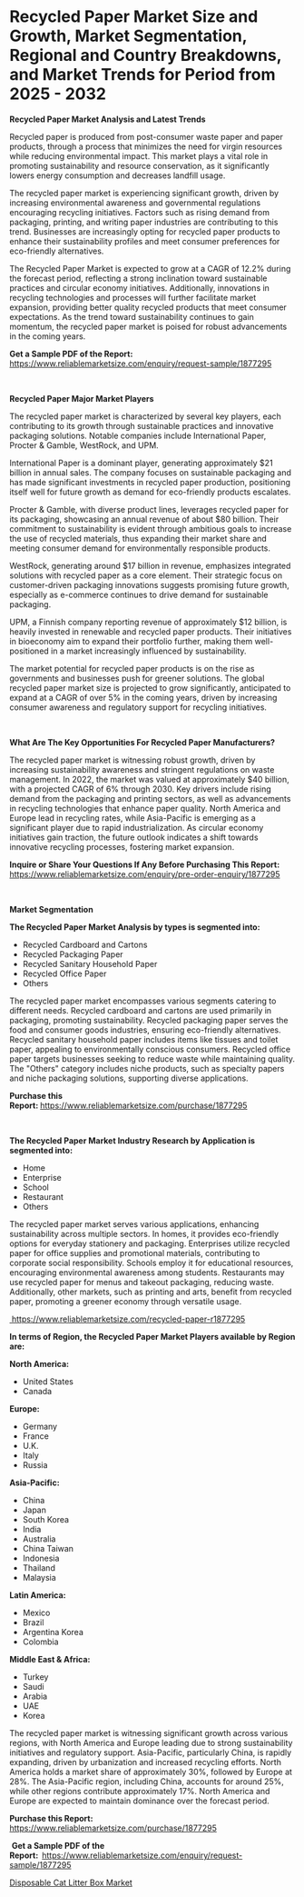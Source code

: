 <p><h1>Recycled Paper Market Size and Growth, Market Segmentation, Regional and Country Breakdowns, and Market Trends for Period from 2025 -  2032</h1></p><p><strong>Recycled Paper Market Analysis and Latest Trends</strong></p>
<p><p>Recycled paper is produced from post-consumer waste paper and paper products, through a process that minimizes the need for virgin resources while reducing environmental impact. This market plays a vital role in promoting sustainability and resource conservation, as it significantly lowers energy consumption and decreases landfill usage.</p><p>The recycled paper market is experiencing significant growth, driven by increasing environmental awareness and governmental regulations encouraging recycling initiatives. Factors such as rising demand from packaging, printing, and writing paper industries are contributing to this trend. Businesses are increasingly opting for recycled paper products to enhance their sustainability profiles and meet consumer preferences for eco-friendly alternatives.</p><p>The Recycled Paper Market is expected to grow at a CAGR of 12.2% during the forecast period, reflecting a strong inclination toward sustainable practices and circular economy initiatives. Additionally, innovations in recycling technologies and processes will further facilitate market expansion, providing better quality recycled products that meet consumer expectations. As the trend toward sustainability continues to gain momentum, the recycled paper market is poised for robust advancements in the coming years.</p></p>
<p><strong>Get a Sample PDF of the Report:&nbsp;</strong> <a href="https://www.reliablemarketsize.com/enquiry/request-sample/1877295?utm_campaign=2481&utm_medium=2&utm_source=Github&utm_content=ia&utm_term=04042025&utm_id=recycled-paper">https://www.reliablemarketsize.com/enquiry/request-sample/1877295</a></p>
<p>&nbsp;</p>
<p><strong>Recycled Paper Major Market Players</strong></p>
<p><p>The recycled paper market is characterized by several key players, each contributing to its growth through sustainable practices and innovative packaging solutions. Notable companies include International Paper, Procter & Gamble, WestRock, and UPM. </p><p>International Paper is a dominant player, generating approximately $21 billion in annual sales. The company focuses on sustainable packaging and has made significant investments in recycled paper production, positioning itself well for future growth as demand for eco-friendly products escalates. </p><p>Procter & Gamble, with diverse product lines, leverages recycled paper for its packaging, showcasing an annual revenue of about $80 billion. Their commitment to sustainability is evident through ambitious goals to increase the use of recycled materials, thus expanding their market share and meeting consumer demand for environmentally responsible products.</p><p>WestRock, generating around $17 billion in revenue, emphasizes integrated solutions with recycled paper as a core element. Their strategic focus on customer-driven packaging innovations suggests promising future growth, especially as e-commerce continues to drive demand for sustainable packaging.</p><p>UPM, a Finnish company reporting revenue of approximately $12 billion, is heavily invested in renewable and recycled paper products. Their initiatives in bioeconomy aim to expand their portfolio further, making them well-positioned in a market increasingly influenced by sustainability.</p><p>The market potential for recycled paper products is on the rise as governments and businesses push for greener solutions. The global recycled paper market size is projected to grow significantly, anticipated to expand at a CAGR of over 5% in the coming years, driven by increasing consumer awareness and regulatory support for recycling initiatives.</p></p>
<p>&nbsp;</p>
<p><strong>What Are The Key Opportunities For Recycled Paper Manufacturers?</strong></p>
<p><p>The recycled paper market is witnessing robust growth, driven by increasing sustainability awareness and stringent regulations on waste management. In 2022, the market was valued at approximately $40 billion, with a projected CAGR of 6% through 2030. Key drivers include rising demand from the packaging and printing sectors, as well as advancements in recycling technologies that enhance paper quality. North America and Europe lead in recycling rates, while Asia-Pacific is emerging as a significant player due to rapid industrialization. As circular economy initiatives gain traction, the future outlook indicates a shift towards innovative recycling processes, fostering market expansion.</p></p>
<p><strong>Inquire or Share Your Questions If Any Before Purchasing This Report:</strong> <a href="https://www.reliablemarketsize.com/enquiry/pre-order-enquiry/1877295?utm_campaign=2481&utm_medium=2&utm_source=Github&utm_content=ia&utm_term=04042025&utm_id=recycled-paper">https://www.reliablemarketsize.com/enquiry/pre-order-enquiry/1877295</a></p>
<p>&nbsp;</p>
<p><strong>Market Segmentation</strong></p>
<p><strong>The Recycled Paper Market Analysis by types is segmented into:</strong></p>
<p><ul><li>Recycled Cardboard and Cartons</li><li>Recycled Packaging Paper</li><li>Recycled Sanitary Household Paper</li><li>Recycled Office Paper</li><li>Others</li></ul></p>
<p><p>The recycled paper market encompasses various segments catering to different needs. Recycled cardboard and cartons are used primarily in packaging, promoting sustainability. Recycled packaging paper serves the food and consumer goods industries, ensuring eco-friendly alternatives. Recycled sanitary household paper includes items like tissues and toilet paper, appealing to environmentally conscious consumers. Recycled office paper targets businesses seeking to reduce waste while maintaining quality. The "Others" category includes niche products, such as specialty papers and niche packaging solutions, supporting diverse applications.</p></p>
<p><strong>Purchase this Report:&nbsp;</strong><a href="https://www.reliablemarketsize.com/purchase/1877295?utm_campaign=2481&utm_medium=2&utm_source=Github&utm_content=ia&utm_term=04042025&utm_id=recycled-paper">https://www.reliablemarketsize.com/purchase/1877295</a></p>
<p>&nbsp;</p>
<p><strong>The Recycled Paper Market Industry Research by Application is segmented into:</strong></p>
<p><ul><li>Home</li><li>Enterprise</li><li>School</li><li>Restaurant</li><li>Others</li></ul></p>
<p><p>The recycled paper market serves various applications, enhancing sustainability across multiple sectors. In homes, it provides eco-friendly options for everyday stationery and packaging. Enterprises utilize recycled paper for office supplies and promotional materials, contributing to corporate social responsibility. Schools employ it for educational resources, encouraging environmental awareness among students. Restaurants may use recycled paper for menus and takeout packaging, reducing waste. Additionally, other markets, such as printing and arts, benefit from recycled paper, promoting a greener economy through versatile usage.</p></p>
<p><a href="https://www.reliablemarketsize.com/recycled-paper-r1877295?utm_campaign=2481&utm_medium=2&utm_source=Github&utm_content=ia&utm_term=04042025&utm_id=recycled-paper">&nbsp;https://www.reliablemarketsize.com/recycled-paper-r1877295</a></p>
<p><strong>In terms of Region, the Recycled Paper Market Players available by Region are:</strong></p>
<p>
    <p> <strong> North America: </strong>
        <ul>
            <li>United States</li>
            <li>Canada</li>
        </ul>
        </p> 
    <p> <strong> Europe: </strong>
        <ul>
            <li>Germany</li>
            <li>France</li>
            <li>U.K.</li>
            <li>Italy</li>
            <li>Russia</li>
        </ul>
        </p> 
    <p> <strong> Asia-Pacific: </strong>
        <ul>
            <li>China</li>
            <li>Japan</li>
            <li>South Korea</li>
            <li>India</li>
            <li>Australia</li>
            <li>China Taiwan</li>
            <li>Indonesia</li>
            <li>Thailand</li>
            <li>Malaysia</li>
        </ul>
        </p> 
    <p> <strong> Latin America: </strong>
        <ul>
            <li>Mexico</li>
            <li>Brazil</li>
            <li>Argentina Korea</li>
            <li>Colombia</li>
        </ul>
        </p> 
    <p> <strong> Middle East & Africa: </strong>
        <ul>
            <li>Turkey</li>
            <li>Saudi</li>
            <li>Arabia</li>
            <li>UAE</li>
            <li>Korea</li>
        </ul>
    </p>
    </p>
<p><p>The recycled paper market is witnessing significant growth across various regions, with North America and Europe leading due to strong sustainability initiatives and regulatory support. Asia-Pacific, particularly China, is rapidly expanding, driven by urbanization and increased recycling efforts. North America holds a market share of approximately 30%, followed by Europe at 28%. The Asia-Pacific region, including China, accounts for around 25%, while other regions contribute approximately 17%. North America and Europe are expected to maintain dominance over the forecast period.</p></p>
<p><strong>Purchase this Report: </strong><a href="https://www.reliablemarketsize.com/purchase/1877295?utm_campaign=2481&utm_medium=2&utm_source=Github&utm_content=ia&utm_term=04042025&utm_id=recycled-paper">https://www.reliablemarketsize.com/purchase/1877295</a></p>
<p>&nbsp;<strong>Get a Sample PDF of the Report:&nbsp;&nbsp;</strong><a href="https://www.reliablemarketsize.com/enquiry/request-sample/1877295?utm_campaign=2481&utm_medium=2&utm_source=Github&utm_content=ia&utm_term=04042025&utm_id=recycled-paper">https://www.reliablemarketsize.com/enquiry/request-sample/1877295</a></p>
<p><strong></strong></p>
<p><p><a href="https://github.com/maclarensidney/Market-Research-Report-List-1/blob/main/disposable-cat-litter-box-market.md?utm_campaign=2481&utm_medium=2&utm_source=Github&utm_content=ia&utm_term=04042025&utm_id=recycled-paper">Disposable Cat Litter Box Market</a></p></p>